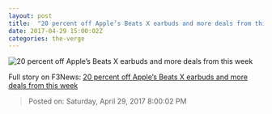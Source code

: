 ```yaml
---
layout: post
title:  "20 percent off Apple’s Beats X earbuds and more deals from this week"
date: 2017-04-29 15:00:02Z
categories: the-verge
---
```


![20 percent off Apple’s Beats X earbuds and more deals from this week](https://cdn0.vox-cdn.com/thumbor/anObdZe_6b_7NANZ7x9FGcjG_2E=/0x0:2400x1350/1600x900/cdn0.vox-cdn.com/uploads/chorus_image/image/54521053/DSCF1066.0.0__1_.1493470523.jpg)




Full story on F3News: [20 percent off Apple’s Beats X earbuds and more deals from this week](http://www.f3nws.com/n/hjuPzH)

> Posted on: Saturday, April 29, 2017 8:00:02 PM
